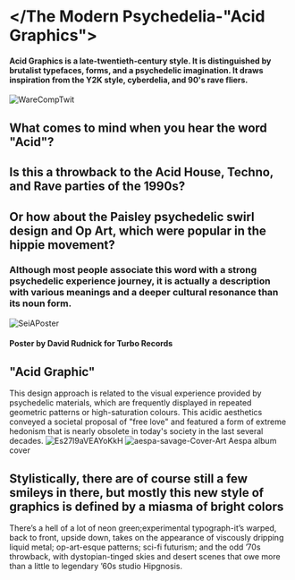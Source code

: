 # </The Modern Psychedelia-"Acid Graphics">

#### Acid Graphics is a late-twentieth-century style. It is distinguished by brutalist typefaces, forms, and a psychedelic imagination. It draws inspiration from the Y2K style, cyberdelia, and 90's rave fliers.
![WareCompTwit](https://user-images.githubusercontent.com/94842504/143116567-3dfcb4e4-07d2-485a-a2ea-82a74f9759be.png)

## What comes to mind when you hear the word "Acid"?  
## Is this a throwback to the Acid House, Techno, and Rave parties of the 1990s?            
## Or how about the Paisley psychedelic swirl design and Op Art, which were popular in the hippie movement? 

### Although most people associate this word with a strong psychedelic experience journey, it is actually a description with various meanings and a deeper cultural resonance than its noun form.

![SeiAPoster](https://user-images.githubusercontent.com/94842504/143117495-65c96138-48f2-40f7-8386-0dabaa53b787.png)
#### Poster by David Rudnick for Turbo Records

## "Acid Graphic" 
This design approach is related to the visual experience provided by psychedelic materials, which are frequently displayed in repeated geometric patterns or high-saturation colours. This acidic aesthetics conveyed a societal proposal of "free love" and featured a form of extreme hedonism that is nearly obsolete in today's society in the last several decades.
![Es27l9aVEAYoKkH](https://user-images.githubusercontent.com/94842504/143131733-86ec04a5-1d3d-4859-acfd-d8dd63e519b0.jpg)
![aespa-savage-Cover-Art](https://user-images.githubusercontent.com/94842504/143131751-7179d47d-72ec-4ff8-954a-d67f7155855f.jpg)
Aespa album cover
## Stylistically, there are of course still a few smileys in there, but mostly this new style of graphics is defined by a miasma of bright colors
There’s a hell of a lot of neon green;experimental typograph-it’s warped, back to front, upside down, takes on the appearance of viscously dripping liquid metal; op-art-esque patterns; sci-fi futurism; and the odd ’70s throwback, with dystopian-tinged skies and desert scenes that owe more than a little to legendary ’60s studio Hipgnosis.
